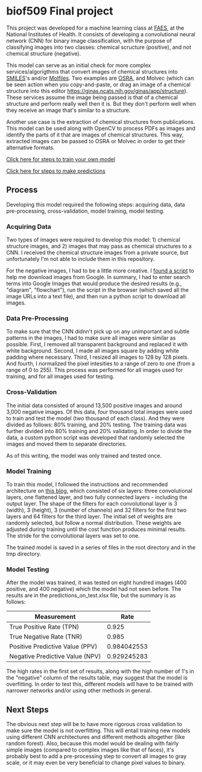 # biof509 Final project

This project was developed for a machine learning class at [FAES](https://faes.org/), at the National Institutes of Health. It consists of developing a convolutional neural network (CNN) for binary image classification, with the purpose of classifying images into two classes: chemical scructure (positive), and not chemical structure (negative).

This model can serve as an initial check for more complex services/algorigthms that convert images of chemical structures into [SMILES](https://en.wikipedia.org/wiki/Simplified_molecular-input_line-entry_system)'s and/or [Molfiles](https://en.wikipedia.org/wiki/Chemical_table_file#Molfile). Two examples are [OSRA](https://cactus.nci.nih.gov/cgi-bin/osra/index.cgi), and Molvec (which can be seen action when you copy-and-paste, or drag an image of a chemical structure into this editor https://ginas.ncats.nih.gov/ginas/app/structure). These services assume the image being passed is that of a chemical structure and perform really well then it is. But they don't perform well when they receive an image that's similar to a structure.

Another use case is the extraction of chemical structures from publications. This model can be used along with OpenCV to process PDFs as images and identify the parts of it that are images of chemical structures. This way, extracted images can be passed to OSRA or Molvec in order to get their alternative formats.

[Click here for steps to train your own model](train-steps.md)

[Click here for steps to make predictions](train-steps.md)

## Process

Developing this model required the following steps: acquiring data, data pre-processing, cross-validation, model training, model testing.

### Acquiring Data

Two types of images were required to develop this model: 1) chemical structure images, and 2) images that may pass as chemical structures to a CNN. I received the chemical structure images from a private source, but unfortunately I'm not able to include them in this repository.

For the negative images, I had to be a little more creative. I [found a script](https://www.pyimagesearch.com/2017/12/04/how-to-create-a-deep-learning-dataset-using-google-images/) to help me download images from Google. In summary, I had to enter search terms into Google Images that would produce the desired results (e.g., "diagram", "flowchart"), run the script in the browser (which saved all the image URLs into a text file), and then run a python script to download all images.

### Data Pre-Processing

To make sure that the CNN didnn't pick up on any unimportant and subtle patterns in the images, I had to make sure all images were similar as possible. First, I removed all transparent background and replaced it with white background. Second, I made all images square by adding white padding where necessary. Third, I resized all images to 128 by 128 pixels. And fourth, I normalized the pixel intesities to a range of zero to one (from a range of 0 to 255). This process was performed for all images used for training, and for all images used for testing.

### Cross-Validation

The initial data consisted of around 13,500 positive images and around 3,000 negative images. Of this data, four thousand total images were used to train and test the model (two thousand of each class). And they were divided as follows: 80% training, and 20% testing. The training data was further divided into 80% training and 20% validating. In order to divide the data, a custom python script was developed that randomly selected the images and moved them to separate directories.

As of this writing, the model was only trained and tested once.

### Model Training

To train this model, I followed the instructions and recommended architecture on [this blog](https://cv-tricks.com/tensorflow-tutorial/training-convolutional-neural-network-for-image-classification/), which consisted of six layers: three convolutional layers, one flattened layer, and two fully connected layers - including the output layer. The shape of the filters for each convolutional layer is 3 (width), 3 (height), 3 (number of channels) and 32 filters for the first two layers and 64 filters for the third layer. The initial set of weights are randomly selected, but follow a normal distribution. These weights are adjusted during training until the cost function produces minimal results. The stride for the convolutional layers was set to one.

The trained model is saved in a series of files in the root directory and in the tmp directory.

### Model Testing

After the model was trained, it was tested on eight hundred images (400 positive, and 400 negative) which the model had not seen before. The results are in the predictions_on_test.xlsx file, but the summary is as follows:

| Measurement                     |    Rate     |
|---------------------------------|-------------|
| True Positive Rate (TPN)	      |       0.925 |
| True Negative Rate (TNR)	      |       0.985 |
| Positive Predictive Value (PPV) |	0.984042553 |
| Negative Predictive Value (NPV) | 0.929245283 |

The high rates in the first set of results, along with the high number of 1's in the "negative" column of the results table, may suggest that the model is  overfitting. In order to test this, different models will have to be trained with narrower networks and/or using other methods in general.  

## Next Steps

The obvious next step will be to have more rigorous cross validation to make sure the model is not overfitting. This will entail training new models using different CNN architectures and different methods altogether (like random forest). Also, because this model would be dealing with fairly simple images (compared to complex images like that of faces), it's probably best to add a pre-processing step to convert all images to gray scale, or it may even be very beneficial to change pixel values to binary.